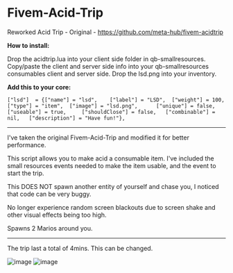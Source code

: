 # Fivem-Acid-Trip
Reworked Acid Trip - Original - https://github.com/meta-hub/fivem-acidtrip


**How to install:**

Drop the acidtrip.lua into your client side folder in qb-smallresources.
Copy/paste the client and server side info into your qb-smallresources consumables client and server side.
Drop the lsd.png into your inventory.

**Add this to your core:**

```["lsd"] 	= {["name"] = "lsd", 	["label"] = "LSD", 	["weight"] = 100, 	["type"] = "item", 	["image"] = "lsd.png", 		["unique"] = false, 	["useable"] = true, 	["shouldClose"] = false,   ["combinable"] = nil,   ["description"] = "Have fun!"},```

--------------------------------

I've taken the original Fivem-Acid-Trip and modified it for better performance.

This script allows you to make acid a consumable item. I've included the small resources events needed to make the item usable, and the event to start the trip.

This DOES NOT spawn another entity of yourself and chase you, I noticed that code can be very buggy.

No longer experience random screen blackouts due to screen shake and other visual effects being too high.

Spawns 2 Marios around you.

--------------------------------

The trip last a total of 4mins. This can be changed.

![image](https://user-images.githubusercontent.com/101474430/163679322-622adf71-3a14-49cc-af5b-274949176ad0.png)
![image](https://user-images.githubusercontent.com/101474430/163679343-0778d496-ba86-4f3b-b1f2-10761acf4acf.png)

